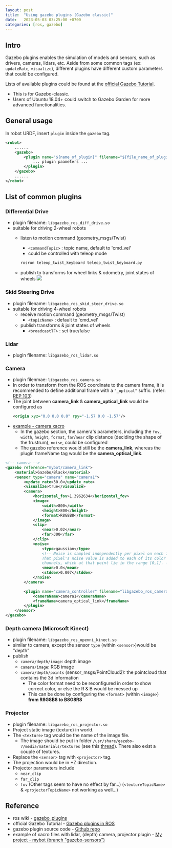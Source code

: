```yaml
---
layout: post
title:  "Using gazebo plugins (Gazebo classic)"
date:   2023-05-03 03:25:00 +0700
categories: [ros, gazebo]
---
```


## Intro
Gazebo plugins enables the simulation of models and sensors, such as drivers, cameras, lidars, etc. Aside from some common tags (ex: `updateRate`, `visualize`), different plugins have different custom parameters that could be configured.


Lists of available plugins could be found at the [official Gazebo Tutorial](https://classic.gazebosim.org/tutorials?tut=ros_gzplugins).

* This is for Gazebo-classic. 
* Users of Ubuntu 18.04+ could switch to Gazebo Garden for more advanced functionalities.

## General usage
In robot URDF, insert `plugin` inside the `gazebo` tag.
```xml
<robot>
    ......
    <gazebo>
        <plugin name="${name_of_plugin}" filename="${file_name_of_plugin}">
            ... plugin paameters ...
        </plugin>
    </gazebo>
    ......
</robot>
```

## List of common plugins
### Differential Drive
* plugin filename: `libgazebo_ros_diff_drive.so`
* suitable for driving 2-wheel robots
  - listen to motion command (geometry_msgs/Twist)
     -  `<commandTopic>` : topic name, default to 'cmd_vel'
     -  could be controlled with teleop mode
    ```python
    rosrun teleop_twist_keyboard teleop_twist_keyboard.py
    ```

  - publish to transforms for wheel links & odometry, joint states of wheels
![](https://hackmd.io/_uploads/rJfrozuV2.png)

### Skid Steering Drive
* plugin filename: `libgazebo_ros_skid_steer_drive.so`
* suitable for driving 4-wheel robots
  - receive motion command (geometry_msgs/Twist)
    - `<topicName>` : default to 'cmd_vel'
  - publish transforms & joint states of wheels
    - `<broadcastTF>` : set true/false

### Lidar
* plugin filename: `libgazebo_ros_lidar.so`

### Camera
* plugin filenmae: `libgazebo_ros_camera.so`
* In order to transform from the ROS coordinate to the camera frame, it is recommended to define additional frame with a `"_optical"` suffix. (refer: [REP 103](https://www.ros.org/reps/rep-0103.html))
* The joint between **camera_link** & **camera_optical_link** would be configured as
  ```xml
  <origin xyz="0.0 0.0 0.0" rpy="-1.57 0.0 -1.57"/>
  ```
* [example - camera.xacro](https://github.com/yrsheld/ros_projects/blob/gazebo_sensors/mybot/urdf/camera.xacro)
  - In the gazebo section, the camera's parameters, including the `fov`, `width`, `height`, `format`, `far`/`near` clip distance (deciding the shape of the frustrum), `noise`, could be configured
  - The gazebo reference would still be the **camera_link**, whereas the plugin frameName tag would be the **camera_optical_link**.
```xml
<!-- camera -->
<gazebo reference="mybot/camera_link">
    <material>Gazebo/Black</material>
    <sensor type="camera" name="camera1">
        <update_rate>30.0</update_rate>
        <visualize>true</visualize>
        <camera>
            <horizontal_fov>1.3962634</horizontal_fov>
            <image>
                <width>800</width>
                <height>800</height>
                <format>R8G8B8</format>
            </image>
            <clip>
                <near>0.02</near>
                <far>300</far>
            </clip>
            <noise>
                <type>gaussian</type>
                <!-- Noise is sampled independently per pixel on each frame.
                That pixel's noise value is added to each of its color
                channels, which at that point lie in the range [0,1]. -->
                <mean>0.0</mean>
                <stddev>0.007</stddev>
            </noise>
        </camera>

        <plugin name="camera_controller" filename="libgazebo_ros_camera.so">
            <cameraName>camera1</cameraName>
            <frameName>camera_optical_link</frameName>
        </plugin>
    </sensor>
</gazebo>
```

### Depth camera (Microsoft Kinect)
* plugin filename: `libgazebo_ros_openni_kinect.so`
* similar to camera, except the sensor `type`  (within `<sensor>`)would be "depth"
* publish
    - `camera/depth/image`: depth image
    - `camera/image`: RGB image
    - `camera/depth/points` (sensor_msgs/PointCloud2): the pointcloud that contains the 3d information
      * The color format need to be reconfigured in order to show correct color, or else the R & B would be messed up
      * This can be done by configuring the `<format>` (within `<image>`) **from R8G8B8 to B8G8R8**
      
### Projector
* plugin filename: `libgazebo_ros_projector.so`
* Project static image (texture) in world.
* The `<texture>` tag would be the name of the image file.
  - The image should be put in folder `/usr/share/gazebo-7/media/materials/textures` (see this [thread](https://stackoverflow.com/questions/63401355/project-a-line-laser-visible-on-camera-sensor-on-gazebo-simulation)). There also exist a couple of textures.
* Replace the `<sensor>` tag with `<projector>` tag.
* The projection would be in +Z direction.
* Projector parameters include
  - `near_clip`
  - `far_clip`
  - `fov`
  (Other tags seem to have no effect by far...)
  (`<textureTopicName>` & `<projectorTopicName>` not working as well...)


## Reference
* ros wiki - [gazebo_plugins](http://wiki.ros.org/gazebo_plugins)
* official Gazebo Tutorial - [Gazebo plugins in ROS](https://classic.gazebosim.org/tutorials?tut=ros_gzplugins)
* gazebo plugin source code - [Github repo](https://github.com/ros-simulation/gazebo_ros_pkgs/tree/noetic-devel/gazebo_plugins)
* example of xacro files with lidar, (depth) camera, projector plugin - [My project - mybot (branch "gazebo-sensors")](https://github.com/yrsheld/mybot/tree/gazebo_sensors/urdf)